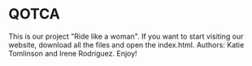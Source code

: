 # QOTCA

This is our project "Ride like a woman". If you want to start visiting our website, download all the files and open the index.html. 
Authors: Katie Tomlinson and Irene Rodriguez. Enjoy!
